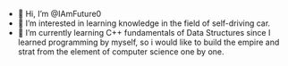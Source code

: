 - 👋 Hi, I’m @IAmFuture0
- 👀 I’m interested in learning knowledge in the field of self-driving car.
- 🌱 I’m currently learning C++ fundamentals of Data Structures since I learned programming by myself, so i would like to build the empire and strat from the element of computer science one by one.

<!---
IAmFuture0/IAmFuture0 is a ✨ special ✨ repository because its `README.md` (this file) appears on your GitHub profile.
You can click the Preview link to take a look at your changes.
--->

